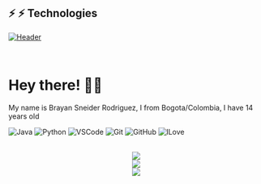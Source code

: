 ## :zap:  :zap: Technologies


[![Header](https://developers.giphy.com/branch/master/static/api-c99e353f761d318322c853c03ebcf21b.gif)]()

&nbsp;

# Hey there! :wave::smiley:

My name is Brayan Sneider Rodriguez, I from Bogota/Colombia, I have 14 years old

![Java](https://img.shields.io/badge/-Java(JDK8)-black?style=flat-square&logo=java)
![Python](https://img.shields.io/badge/-Python-black?style=flat-square&logo=python)
![VSCode](https://img.shields.io/badge/-VSCode-black?style=flat-square&logo=visualstrudiocode)
![Git](https://img.shields.io/badge/-Git-black?style=flat-square&logo=git)
![GitHub](https://img.shields.io/badge/-GitHub-black?style=flat-square&logo=github)
![ILove](https://img.shields.io/badge/-I🤍BlackColor-black?style=flat-square&logo=🤍)


<br/>
<div align="center"><img align="center" src="https://github-readme-stats.vercel.app/api?username=sxxneiderxx&hide_border=true&show_icons=true&theme=gotham"/></div>
<div align="center"><img align="center" src="http://github-readme-streak-stats.herokuapp.com?user=sxxneiderxx&theme=gotham&hide_border=true&date_format=j%20M%5B%20Y%5D"/></div>
<div align="center"><img align="center" src="https://github-readme-stats.vercel.app/api/top-langs/?username=sxxneiderxx&hide_border=true&layout=compact&show_icons=true&theme=gotham"/></div>
<br/>

